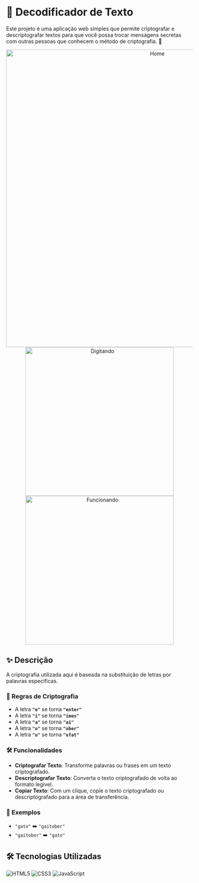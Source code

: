 # 🌟 Decodificador de Texto

Este projeto é uma aplicação web simples que permite criptografar e descriptografar textos para que você possa trocar mensagens secretas com outras pessoas que conhecem o método de criptografia. 🔐

<p align="center">
<img alt="Home" src="https://github.com/user-attachments/assets/eb4a429a-6d90-498e-8fea-fef7078b8f58" style="width: 800px;" />
<img alt="Digitando" src="https://github.com/user-attachments/assets/4c54fcb8-9aa1-4db2-950f-255edc3020e5" style="width: 400px;" />
<img alt="Funcionando" src="https://github.com/user-attachments/assets/0fdc19bb-7ef3-466a-9a36-ace9dc55ffaa" style="width: 400px;" />
</p>

## ✨ Descrição

A criptografia utilizada aqui é baseada na substituição de letras por palavras específicas. 

### 🔑 Regras de Criptografia

- A letra **`"e"`** se torna **`"enter"`**
- A letra **`"i"`** se torna **`"imes"`**
- A letra **`"a"`** se torna **`"ai"`**
- A letra **`"o"`** se torna **`"ober"`**
- A letra **`"u"`** se torna **`"ufat"`**

### 🛠️ Funcionalidades

- **Criptografar Texto**: Transforme palavras ou frases em um texto criptografado.
- **Descriptografar Texto**: Converta o texto criptografado de volta ao formato legível.
- **Copiar Texto**: Com um clique, copie o texto criptografado ou descriptografado para a área de transferência.

### 🌟 Exemplos

- `"gato"` ➡️ `"gaitober"`
- `"gaitober"` ➡️ `"gato"`

## 🛠️ Tecnologias Utilizadas

![HTML5](https://img.shields.io/badge/HTML5-E34F26?style=for-the-badge&logo=html5&logoColor=white)
![CSS3](https://img.shields.io/badge/CSS3-1572B6?style=for-the-badge&logo=css3&logoColor=white)
![JavaScript](https://img.shields.io/badge/JavaScript-F7DF1E?style=for-the-badge&logo=javascript&logoColor=black)
